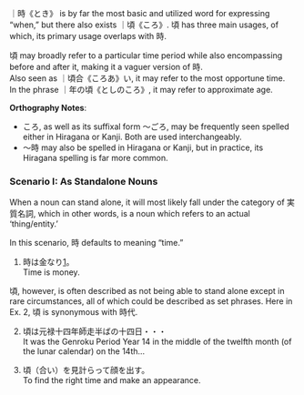 
｜時《とき》 is by far the most basic and utilized word for expressing “when,” but there also exists ｜頃《ころ》. 頃 has three main usages, of which, its primary usage overlaps with 時.  
  
頃 may broadly refer to a particular time period while also encompassing before and after it, making it a vaguer version of 時.  
Also seen as ｜頃合《ころあ》い, it may refer to the most opportune time.  
In the phrase ｜年の頃《としのころ》, it may refer to approximate age.

**Orthography Notes**:  
- ころ, as well as its suffixal form ～ごろ, may be frequently seen spelled either in Hiragana or Kanji. Both are used interchangeably.  
- ～時 may also be spelled in Hiragana or Kanji, but in practice, its Hiragana spelling is far more common.

### Scenario I: As Standalone Nouns

When a noun can stand alone, it will most likely fall under the category of 実質名詞, which in other words, is a noun which refers to an actual ‘thing/entity.’  
  
In this scenario, 時 defaults to meaning “time.”  
  
1. 時は金なり[1](https://imabi.org/time-phrases-%e3%81%ab/#1630d674-d968-46b3-b162-87bcea93ccc1)。  
Time is money.  
  
頃, however, is often described as not being able to stand alone except in rare circumstances, all of which could be described as set phrases. Here in Ex. 2, 頃 is synonymous with 時代.  
  
2. 頃は元禄十四年師走半ばの十四日・・・  
It was the Genroku Period Year 14 in the middle of the twelfth month (of the lunar calendar) on the 14th…  
  
3. 頃（合い）を見計らって顔を出す。  
To find the right time and make an appearance.